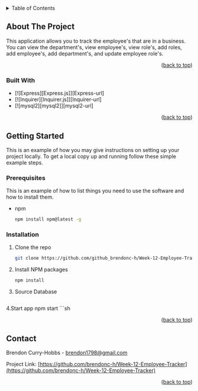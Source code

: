 <div id="top"></div>


<!-- TABLE OF CONTENTS -->
<details>
  <summary>Table of Contents</summary>
  <ol>
    <li>
      <a href="#about-the-project">About The Project</a>
      <ul>
        <li><a href="#built-with">Built With</a></li>
      </ul>
    </li>
    <li>
      <a href="#getting-started">Getting Started</a>
      <ul>
        <li><a href="#prerequisites">Prerequisites</a></li>
        <li><a href="#installation">Installation</a></li>
      </ul>
    </li>
    <li><a href="#roadmap">Roadmap</a></li>
    <li><a href="#contact">Contact</a></li>
    
  </ol>
</details>



<!-- ABOUT THE PROJECT -->
## About The Project



This application allows you to track the employee's that are in a business. You can view the department's, view employee's, view role's, add roles, add employee's, add department's, and update employee role's.

<p align="right">(<a href="#top">back to top</a>)</p>



### Built With

* [![Express][Express.js]][Express-url]
* [![Inquirer][Inquirer.js]][Inquirer-url]
* [![mysql2][mysql2]][mysql2-url]


<p align="right">(<a href="#top">back to top</a>)</p>



<!-- GETTING STARTED -->
## Getting Started

This is an example of how you may give instructions on setting up your project locally.
To get a local copy up and running follow these simple example steps.

### Prerequisites

This is an example of how to list things you need to use the software and how to install them.
* npm
  ```sh
  npm install npm@latest -g
  ```

### Installation


1. Clone the repo
   ```sh
   git clone https://github.com/github_brendonc-h/Week-12-Employee-Tracker
   ```
2. Install NPM packages
   ```sh
   npm install
   ```
3. Source Database
    ```sh
4.Start app 
    npm start
    ```sh


<p align="right">(<a href="#top">back to top</a>)</p>





<!-- CONTACT -->
## Contact

Brendon Curry-Hobbs - brendon1798@gmail.com

Project Link: [https://github.com/brendonc-h/Week-12-Employee-Tracker](https://github.com/brendonc-h/Week-12-Employee-Tracker)

<p align="right">(<a href="#top">back to top</a>)</p>




